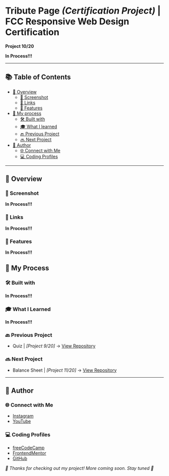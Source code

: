 # Tribute Page *(Certification Project)* | FCC Responsive Web Design Certification

**Project 10/20**

**In Process!!!**

---

## 📚 Table of Contents

- [🔎 Overview](#-overview)
  - [📸 Screenshot](#-screenshot)
  - [🔗 Links](#-links)
  - [📌 Features](#-features)
- [🧠 My process](#-my-process)
  - [🛠️ Built with](#️-built-with)
  - [🎓 What I learned](#-what-i-learned)
  - [🔙 Previous Project](#-previous-project)
  - [🔜 Next Project](#-next-project)
- [👤 Author](#-author)
  - [🌐 Connect with Me](#-connect-with-me)
  - [💻 Coding Profiles](#-coding-profiles)

---

## 🔎 Overview

### 📸 Screenshot

**In Process!!!**

### 🔗 Links

**In Process!!!**

### 📌 Features

**In Process!!!**

## 🧠 My Process

### 🛠️ Built with

**In Process!!!**

### 🎓 What I Learned

**In Process!!!**

### 🔙 Previous Project

 - Quiz | *[Project 9/20]* → [View Repository](https://github.com/DalaScript/quiz)

### 🔜 Next Project

 - Balance Sheet | *[Project 11/20]* → [View Repository](https://github.com/DalaScript/balance-sheet)

---

## 👤 Author

### 🌐 Connect with Me

 - [Instagram](https://www.instagram.com/DalaScript)
 - [YouTube](https://www.youtube.com/@DalaScript)

### 💻 Coding Profiles

 - [freeCodeCamp](https://www.freecodecamp.org/DalaScript)
 - [FrontendMentor](https://www.frontendmentor.io/profile/DalaScript)
 - [GitHub](https://github.com/DalaScript)

*🙌 Thanks for checking out my project! More coming soon. Stay tuned 🚀*
